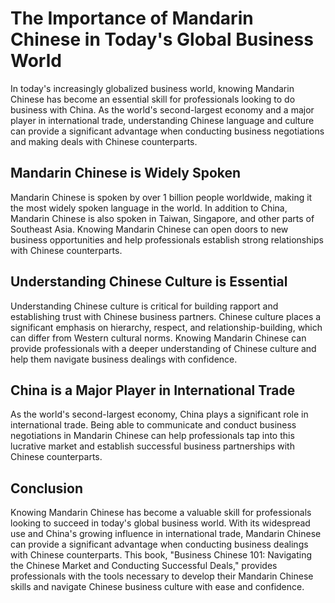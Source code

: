 The Importance of Mandarin Chinese in Today's Global Business World
=================================================================================

In today's increasingly globalized business world, knowing Mandarin Chinese has become an essential skill for professionals looking to do business with China. As the world's second-largest economy and a major player in international trade, understanding Chinese language and culture can provide a significant advantage when conducting business negotiations and making deals with Chinese counterparts.

Mandarin Chinese is Widely Spoken
---------------------------------

Mandarin Chinese is spoken by over 1 billion people worldwide, making it the most widely spoken language in the world. In addition to China, Mandarin Chinese is also spoken in Taiwan, Singapore, and other parts of Southeast Asia. Knowing Mandarin Chinese can open doors to new business opportunities and help professionals establish strong relationships with Chinese counterparts.

Understanding Chinese Culture is Essential
------------------------------------------

Understanding Chinese culture is critical for building rapport and establishing trust with Chinese business partners. Chinese culture places a significant emphasis on hierarchy, respect, and relationship-building, which can differ from Western cultural norms. Knowing Mandarin Chinese can provide professionals with a deeper understanding of Chinese culture and help them navigate business dealings with confidence.

China is a Major Player in International Trade
----------------------------------------------

As the world's second-largest economy, China plays a significant role in international trade. Being able to communicate and conduct business negotiations in Mandarin Chinese can help professionals tap into this lucrative market and establish successful business partnerships with Chinese counterparts.

Conclusion
----------

Knowing Mandarin Chinese has become a valuable skill for professionals looking to succeed in today's global business world. With its widespread use and China's growing influence in international trade, Mandarin Chinese can provide a significant advantage when conducting business dealings with Chinese counterparts. This book, "Business Chinese 101: Navigating the Chinese Market and Conducting Successful Deals," provides professionals with the tools necessary to develop their Mandarin Chinese skills and navigate Chinese business culture with ease and confidence.
